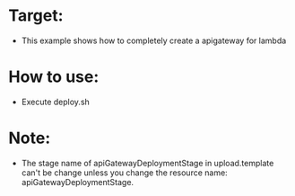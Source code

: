 # Target:
- This example shows how to
  completely create a apigateway for lambda

# How to use:
- Execute deploy.sh

# Note:
- The stage name of apiGatewayDeploymentStage in upload.template 
can't be change unless you change the resource name: apiGatewayDeploymentStage.
